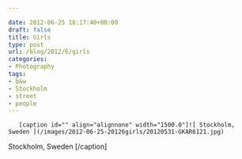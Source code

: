 ```yaml
---

date: 2012-06-25 18:17:40+00:00
draft: false
title: Girls
type: post
url: /blog/2012/6/girls
categories:
- Photography
tags:
- b&w
- Stockholm
- street
- people
---
```



  
       [caption id="" align="alignnone" width="1500.0"]![ Stockholm, Sweden ](/images/2012-06-25-20126girls/20120531-GKAR6121.jpg)
 Stockholm, Sweden [/caption]
